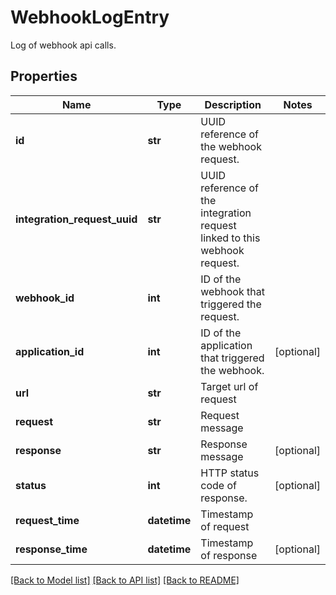# WebhookLogEntry

Log of webhook api calls.
## Properties
Name | Type | Description | Notes
------------ | ------------- | ------------- | -------------
**id** | **str** | UUID reference of the webhook request. | 
**integration_request_uuid** | **str** | UUID reference of the integration request linked to this webhook request. | 
**webhook_id** | **int** | ID of the webhook that triggered the request. | 
**application_id** | **int** | ID of the application that triggered the webhook. | [optional] 
**url** | **str** | Target url of request | 
**request** | **str** | Request message | 
**response** | **str** | Response message | [optional] 
**status** | **int** | HTTP status code of response. | [optional] 
**request_time** | **datetime** | Timestamp of request | 
**response_time** | **datetime** | Timestamp of response | [optional] 

[[Back to Model list]](../README.md#documentation-for-models) [[Back to API list]](../README.md#documentation-for-api-endpoints) [[Back to README]](../README.md)


